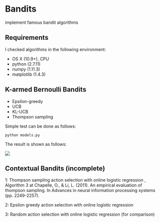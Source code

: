 # Bandits
implement famous bandit algorithms

## Requirements

I checked algorithms in the following environment:

* OS X (10.9+), CPU
* python (2.7.11)
* numpy (1.11.3)
* matplotlib (1.4.3)

## K-armed Bernoulli Bandits

* Epsilon-greedy
* UCB
* KL-UCB
* Thompson sampling

Simple test can be done as follows:
```
python models.py
```

The result is shown as follows: 

<img src="https://github.com/fullflu/bandit/blob/master/figures/regret_bernoulli.png">

## Contextual Bandits (incomplete)

1: Thompson sampling action selection with online logistic regression , Algorithm 3 at Chapelle, O., & Li, L. (2011). An empirical evaluation of thompson sampling. In Advances in neural information processing systems (pp. 2249-2257).

2: Epsilon greedy action selection with online logistic regression

3: Random action selection with online logistic regression (for comparison)



